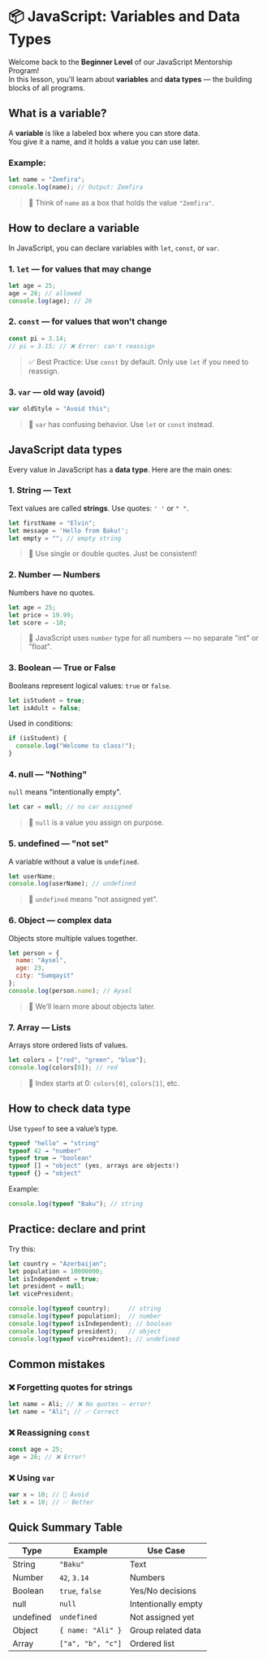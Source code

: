 # 📦 JavaScript: Variables and Data Types

Welcome back to the **Beginner Level** of our JavaScript Mentorship Program!  
In this lesson, you'll learn about **variables** and **data types** — the building blocks of all programs.

## What is a variable?

A **variable** is like a labeled box where you can store data.  
You give it a name, and it holds a value you can use later.


### Example:

```javascript
let name = "Zemfira";
console.log(name); // Output: Zemfira
```  


> 🔹 Think of `name` as a box that holds the value `"Zemfira"`.

## How to declare a variable

In JavaScript, you can declare variables with `let`, `const`, or `var`.

### 1. `let` — for values that may change
```javascript
let age = 25;
age = 26; // allowed
console.log(age); // 26
``` 


### 2. `const` — for values that won't change
```javascript
const pi = 3.14;
// pi = 3.15; // ❌ Error: can't reassign
``` 


> ✅ Best Practice: Use `const` by default. Only use `let` if you need to reassign.

### 3. `var` — old way (avoid)
```javascript
var oldStyle = "Avoid this";
``` 


> 🚫 `var` has confusing behavior. Use `let` or `const` instead.

## JavaScript data types

Every value in JavaScript has a **data type**. Here are the main ones:

### 1. String — Text
Text values are called **strings**. Use quotes: `' '` or `" "`.

```javascript
let firstName = "Elvin";
let message = 'Hello from Baku!';
let empty = ""; // empty string
``` 


> 🔹 Use single or double quotes. Just be consistent!

### 2. Number — Numbers
Numbers have no quotes.

```javascript
let age = 25;
let price = 19.99;
let score = -10;
``` 


> 🔹 JavaScript uses `number` type for all numbers — no separate "int" or "float".

### 3. Boolean — True or False
Booleans represent logical values: `true` or `false`.

```javascript
let isStudent = true;
let isAdult = false;
``` 


Used in conditions:

```javascript
if (isStudent) {
  console.log("Welcome to class!");
}
``` 


### 4. null — "Nothing"

`null` means "intentionally empty".
```javascript
let car = null; // no car assigned
``` 




> 🔹 `null` is a value you assign on purpose.

### 5. undefined — "not set"
A variable without a value is `undefined`.

```javascript
let userName;
console.log(userName); // undefined
``` 


> 🔹 `undefined` means "not assigned yet".

### 6. Object — complex data
Objects store multiple values together.

```javascript
let person = {
  name: "Aysel",
  age: 23,
  city: "Sumqayit"
};
console.log(person.name); // Aysel
``` 


> 🔹 We’ll learn more about objects later.

### 7. Array — Lists
Arrays store ordered lists of values.

```javascript
let colors = ["red", "green", "blue"];
console.log(colors[0]); // red
``` 


> 🔹 Index starts at 0: `colors[0]`, `colors[1]`, etc.

## How to check data type

Use `typeof` to see a value’s type.

```javascript
typeof "hello" → "string"
typeof 42 → "number"
typeof true → "boolean"
typeof [] → "object" (yes, arrays are objects!)
typeof {} → "object"
``` 


Example:
```javascript
console.log(typeof "Baku"); // string
``` 


## Practice: declare and print

Try this:
```javascript
let country = "Azerbaijan";
let population = 10000000;
let isIndependent = true;
let president = null;
let vicePresident;
``` 


```javascript
console.log(typeof country);     // string
console.log(typeof population);  // number
console.log(typeof isIndependent); // boolean
console.log(typeof president);   // object
console.log(typeof vicePresident); // undefined
``` 


## Common mistakes

### ❌ Forgetting quotes for strings
```javascript
let name = Ali; // ❌ No quotes — error!
let name = "Ali"; // ✅ Correct
``` 


### ❌ Reassigning `const`
```javascript
const age = 25;
age = 26; // ❌ Error!
``` 


### ❌ Using `var`
```javascript
var x = 10; // 🚫 Avoid
let x = 10; // ✅ Better
``` 




## Quick Summary Table

| Type      | Example                  | Use Case                        |
|----------|--------------------------|---------------------------------|
| String   | `"Baku"`                 | Text                            |
| Number   | `42`, `3.14`             | Numbers                         |
| Boolean  | `true`, `false`          | Yes/No decisions                |
| null     | `null`                   | Intentionally empty             |
| undefined| `undefined`              | Not assigned yet                |
| Object   | `{ name: "Ali" }`        | Group related data              |
| Array    | `["a", "b", "c"]`        | Ordered list                    |

